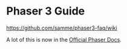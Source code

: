 Phaser 3 Guide
==============

<https://github.com/samme/phaser3-faq/wiki>

A lot of this is now in the [Official Phaser Docs](https://docs.phaser.io).
